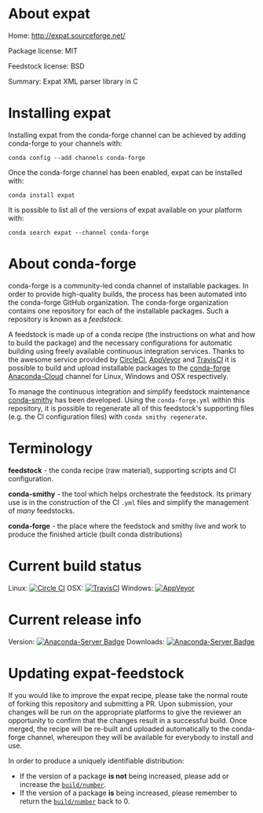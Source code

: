 About expat
===========

Home: http://expat.sourceforge.net/

Package license: MIT

Feedstock license: BSD

Summary: Expat XML parser library in C



Installing expat
================

Installing expat from the conda-forge channel can be achieved by adding conda-forge to your channels with:

```
conda config --add channels conda-forge
```

Once the conda-forge channel has been enabled, expat can be installed with:

```
conda install expat
```

It is possible to list all of the versions of expat available on your platform with:

```
conda search expat --channel conda-forge
```


About conda-forge
=================

conda-forge is a community-led conda channel of installable packages.
In order to provide high-quality builds, the process has been automated into the
conda-forge GitHub organization. The conda-forge organization contains one repository 
for each of the installable packages. Such a repository is known as a *feedstock*.

A feedstock is made up of a conda recipe (the instructions on what and how to build
the package) and the necessary configurations for automatic building using freely
available continuous integration services. Thanks to the awesome service provided by
[CircleCI](https://circleci.com/), [AppVeyor](http://www.appveyor.com/)
and [TravisCI](https://travis-ci.org/) it is possible to build and upload installable
packages to the [conda-forge](https://anaconda.org/conda-forge)
[Anaconda-Cloud](http://docs.anaconda.org/) channel for Linux, Windows and OSX respectively.

To manage the continuous integration and simplify feedstock maintenance
[conda-smithy](http://github.com/conda-forge/conda-smithy) has been developed.
Using the ``conda-forge.yml`` within this repository, it is possible to regenerate all of
this feedstock's supporting files (e.g. the CI configuration files) with ``conda smithy regenerate``.


Terminology
===========

**feedstock** - the conda recipe (raw material), supporting scripts and CI configuration.

**conda-smithy** - the tool which helps orchestrate the feedstock.
                   Its primary use is in the construction of the CI ``.yml`` files
                   and simplify the management of *many* feedstocks.

**conda-forge** - the place where the feedstock and smithy live and work to
                  produce the finished article (built conda distributions)

Current build status
====================
Linux: [![Circle CI](https://circleci.com/gh/conda-forge/expat-feedstock.svg?style=svg)](https://circleci.com/gh/conda-forge/expat-feedstock)
OSX: [![TravisCI](https://travis-ci.org/conda-forge/expat-feedstock.svg?branch=master)](https://travis-ci.org/conda-forge/expat-feedstock) 
Windows: [![AppVeyor](https://ci.appveyor.com/api/projects/status/github/conda-forge/expat-feedstock?svg=True)](https://ci.appveyor.com/project/conda-forge/expat-feedstock/branch/master)

Current release info
====================
Version: [![Anaconda-Server Badge](https://anaconda.org/conda-forge/expat/badges/version.svg)](https://anaconda.org/conda-forge/expat)
Downloads: [![Anaconda-Server Badge](https://anaconda.org/conda-forge/expat/badges/downloads.svg)](https://anaconda.org/conda-forge/expat)


Updating expat-feedstock
========================

If you would like to improve the expat recipe, please take the normal
route of forking this repository and submitting a PR. Upon submission, your changes will
be run on the appropriate platforms to give the reviewer an opportunity to confirm that the
changes result in a successful build. Once merged, the recipe will be re-built and uploaded
automatically to the conda-forge channel, whereupon they will be available for everybody to
install and use.

In order to produce a uniquely identifiable distribution:
 * If the version of a package **is not** being increased, please add or increase
   the [``build/number``](http://conda.pydata.org/docs/building/meta-yaml.html#build-number-and-string). 
 * If the version of a package **is** being increased, please remember to return
   the [``build/number``](http://conda.pydata.org/docs/building/meta-yaml.html#build-number-and-string)
   back to 0.
